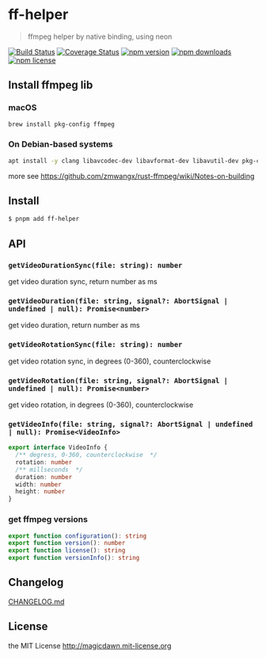# ff-helper

> ffmpeg helper by native binding, using neon

[![Build Status](https://img.shields.io/github/actions/workflow/status/magicdawn/ff-helper/ci.yml?style=flat-square&branch=main)](https://github.com/magicdawn/ff-helper/actions/workflows/ci.yml)
[![Coverage Status](https://img.shields.io/codecov/c/github/magicdawn/ff-helper.svg?style=flat-square)](https://codecov.io/gh/magicdawn/ff-helper)
[![npm version](https://img.shields.io/npm/v/ff-helper.svg?style=flat-square)](https://www.npmjs.com/package/ff-helper)
[![npm downloads](https://img.shields.io/npm/dm/ff-helper.svg?style=flat-square)](https://www.npmjs.com/package/ff-helper)
[![npm license](https://img.shields.io/npm/l/ff-helper.svg?style=flat-square)](http://magicdawn.mit-license.org)

## Install ffmpeg lib

### macOS

```sh
brew install pkg-config ffmpeg
```

### On Debian-based systems

```sh
apt install -y clang libavcodec-dev libavformat-dev libavutil-dev pkg-config
```

more see https://github.com/zmwangx/rust-ffmpeg/wiki/Notes-on-building

## Install

```sh
$ pnpm add ff-helper
```

## API

### `getVideoDurationSync(file: string): number`

get video duration sync, return number as ms

### `getVideoDuration(file: string, signal?: AbortSignal | undefined | null): Promise<number>`

get video duration, return number as ms

### `getVideoRotationSync(file: string): number`

get video rotation sync, in degrees (0-360), counterclockwise

### `getVideoRotation(file: string, signal?: AbortSignal | undefined | null): Promise<number>`

get video rotation, in degrees (0-360), counterclockwise

### `getVideoInfo(file: string, signal?: AbortSignal | undefined | null): Promise<VideoInfo>`

```ts
export interface VideoInfo {
  /** degress, 0-360, counterclockwise  */
  rotation: number
  /** millseconds  */
  duration: number
  width: number
  height: number
}
```

### get ffmpeg versions

```ts
export function configuration(): string
export function version(): number
export function license(): string
export function versionInfo(): string
```

## Changelog

[CHANGELOG.md](CHANGELOG.md)

## License

the MIT License http://magicdawn.mit-license.org
